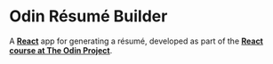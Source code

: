 # Odin Résumé Builder

A [**React**](https://react.dev/) app for generating a résumé, developed as part of the [**React course at The Odin Project**](https://www.theodinproject.com/paths/full-stack-javascript/courses/react).
